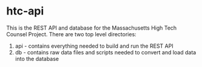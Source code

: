 htc-api
================================

This is the REST API and database for the Massachusetts High Tech Counsel Project.  There are two top level directories:  
1. api - contains everything needed to build and run the REST API
2. db - contains raw data files and scripts needed to convert and load data into the database